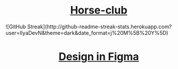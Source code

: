 
<h1 align="center"><a href="https://ilyadevn.github.io/Horse-club/" target="_blank">Horse-club</a></h1>

<div>![GitHub Streak](http://github-readme-streak-stats.herokuapp.com?user=IlyaDevN&theme=dark&date_format=j%20M%5B%20Y%5D)</div>

<h1 align="center"><a href="https://www.figma.com/file/3XHXfM8QHj5xseLsIrzjxs/%D0%9A%D0%BE%D0%BD%D0%BD%D1%8B%D0%B9-%D0%BA%D0%BB%D1%83%D0%B1-(Copy)?node-id=0%3A1">Design in Figma</a></h1>
